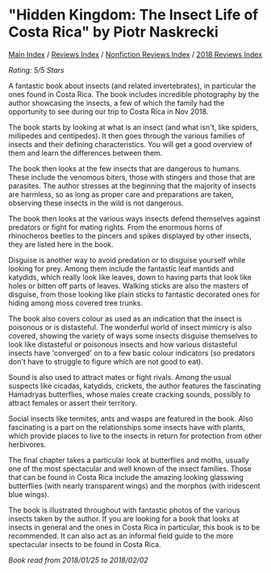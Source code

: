 # "Hidden Kingdom: The Insect Life of Costa Rica" by Piotr Naskrecki

[Main Index](../../../README.md) / [Reviews Index](../../README.md) / [Nonfiction Reviews Index](../README.md) / [2018 Reviews Index](README.md)

*Rating: 5/5 Stars*

A fantastic book about insects (and related invertebrates), in particular the ones found in Costa Rica. The book includes incredible photography by the author showcasing the insects, a few of which the family had the opportunity to see during our trip to Costa Rica in Nov 2018.

The book starts by looking at what is an insect (and what isn't, like spiders, millipedes and centipedes). It then goes through the various families of insects and their defining characteristics. You will get a good overview of them and learn the differences between them.

The book then looks at the few insects that are dangerous to humans. These include the venomous biters, those with stingers and those that are parasites. The author stresses at the beginning that the majority of insects are harmless, so as long as proper care and preparations are taken, observing these insects in the wild is not dangerous.

The book then looks at the various ways insects defend themselves against predators or fight for mating rights. From the enormous horns of rhinocheros beetles to the pincers and spikes displayed by other insects, they are listed here in the book.

Disguise is another way to avoid predation or to disguise yourself while looking for prey. Among them include the fantastic leaf mantids and katydids, which really look like leaves, down to having parts that look like holes or bitten off parts of leaves. Walking sticks are also the masters of disguise, from those looking like plain sticks to fantastic decorated ones for hiding among moss covered tree trunks.

The book also covers colour as used as an indication that the insect is poisonous or is distasteful. The wonderful world of insect mimicry is also covered, showing the variety of ways some insects disguise themselves to look like distasteful or poisonous insects and how various distasteful insects have 'converged' on to a few basic colour indicators (so predators don't have to struggle to figure which are not good to eat).

Sound is also used to attract mates or fight rivals. Among the usual suspects like cicadas, katydids, crickets, the author features the fascinating Hamadryas butterflies, whose males create cracking sounds, possibly to attract females or assert their territory.

Social insects like termites, ants and wasps are featured in the book. Also fascinating is a part on the relationships some insects have with plants, which provide places to live to the insects in return for protection from other herbivores.

The final chapter takes a particular look at butterflies and moths, usually one of the most spectacular and well known of the insect families. Those that can be found in Costa Rica include the amazing looking glasswing butterflies (with nearly transparent wings) and the morphos (with iridescent blue wings).

The book is illustrated throughout with fantastic photos of the various insects taken by the author. If you are looking for a book that looks at insects in general and the ones in Costa Rica in particular, this book is to be recommended. It can also act as an informal field guide to the more spectacular insects to be found in Costa Rica.

*Book read from 2018/01/25 to 2018/02/02*
